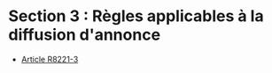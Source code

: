 # Section 3 : Règles applicables à la diffusion d'annonce

* [Article R8221-3](./LEGIARTI000018520718.md)
